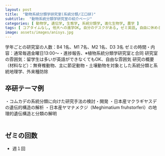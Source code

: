 ```yaml
---
layout: post
title:  "動物系統分類学研究室(系統分類/江口研)"
subtitle:  "動物系統分類学研究室の紹介ページ"
categories: [ 動物学, 遺伝学, 生態学, 系統分類学, 進化生物学, 農学 ]
tags: [ コアタイムなし, 他大への進学OK, 自分のデスクがある, ゼミ英語, 自由に休める, 研究テーマを自分で決める, 研究テーマが与えられる, 外国人留学生が多い ]
image: assets/images/anisys.jpg
---
```


学年ごとの研究室の人数：B4 1名、M1 7名、M2 1名、D3 3名
ゼミの時間・内容：通常毎週金曜日13:00～・進捗報告、※植物系統分類学研究室と合同
研究室の雰囲気：留学生は多いが英語ができなくてもOK、自由な雰囲気
研究の概要（材料など）：無脊椎動物、主に節足動物・土壌動物を対象とした系統分類と系統地理学、外来種防除

## 卒研テーマ例
・コムカデの系統分類に向けた研究手法の検討・開発
・日本産マクラギヤスデの遺伝的構造の解析
・日本産ヤマナメクジ（Meghimatium fruhstorferi）の地理的遺伝構造と分類の解明
<br /><br />
   
## ゼミの回数
- 週１回
<br /><br />
